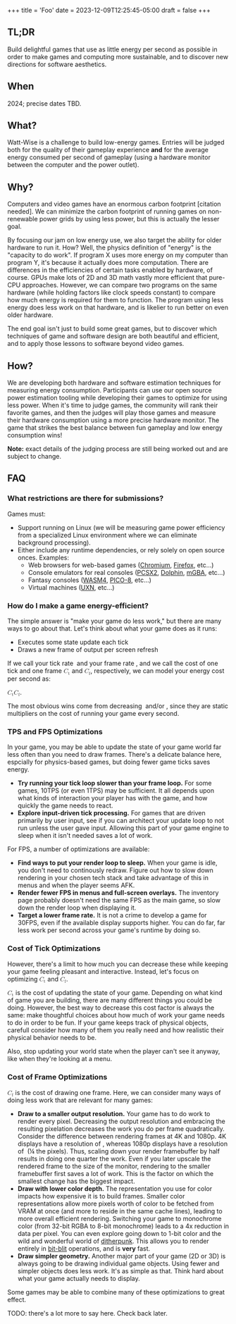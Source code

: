 +++
title = 'Foo'
date = 2023-12-09T12:25:45-05:00
draft = false
+++

## TL;DR

Build delightful games that use as little energy per second as possible in order to make games and computing more sustainable, and to discover new directions for software aesthetics.

## When

2024; precise dates TBD.

## What?

Watt-Wise is a challenge to build low-energy games. Entries will be judged both for the quality of their gameplay experience **and** for the average energy consumed per second of gameplay (using a hardware monitor between the computer and the power outlet).

## Why?

Computers and video games have an enormous carbon footprint [citation needed]. We can minimize the carbon footprint of running games on non-renewable power grids by using less power, but this is actually the lesser goal.

By focusing our jam on low energy use, we also target the ability for older hardware to run it. How? Well, the physics definition of "energy" is the "capacity to do work". If program X uses more energy on my computer than program Y, it's because it actually does more computation. There are differences in the efficiencies of certain tasks enabled by hardware, of course. GPUs make lots of 2D and 3D math vastly more efficient that pure-CPU approaches. However, we can compare two programs on the same hardware (while holding factors like clock speeds constant) to compare how much energy is required for them to function. The program using less energy does less work on that hardware, and is likelier to run better on even older hardware.

The end goal isn't just to build some great games, but to discover which techniques of game and software design are both beautiful and efficient, and to apply those lessons to software beyond video games.

## How?

We are developing both hardware and software estimation techniques for measuring energy consumption. Participants can use our open source power estimation tooling while developing their games to optimize for using less power.
When it's time to judge games, the community will rank their favorite games, and then the judges will play those games and measure their hardware consumption using a more precise hardware monitor. The game that strikes the best balance between fun gameplay and low energy consumption wins!

__Note:__ exact details of the judging process are still being worked out and are subject to change.

## FAQ

### What restrictions are there for submissions?

Games must:

- Support running on Linux (we will be measuring game power efficiency from a specialized Linux environment where we can eliminate background processing).
- Either include any runtime dependencies, or rely solely on open source onces. Examples:
    - Web browsers for web-based games ([Chromium](https://www.chromium.org/Home/), [Firefox](https://www.mozilla.org/en-US/firefox/new/), etc...)
    - Console emulators for real consoles ([PCSX2](https://pcsx2.net/), [Dolphin](https://dolphin-emu.org/), [mGBA](https://mgba.io/), etc...)
    - Fantasy consoles ([WASM4](https://wasm4.org/), [PICO-8](https://www.lexaloffle.com/pico-8.php), etc...)
    - Virtual machines ([UXN](https://100r.co/site/uxn.html), etc...)

### How do I make a game energy-efficient?

The simple answer is "make your game do less work," but there are many ways to go about that. Let's think about what your game does as it runs:

- Executes some state update each tick
- Draws a new frame of output per screen refresh

If we call your tick rate
<math>tps</math>
and your frame rate
<math>fps</math>,
and we call the cost of one tick and one frame
<math><msub><mi>C</mi><mn>t</mn></msub></math>
and
<math><msub><mi>C</mi><mn>f</mn></msub></math>,
respectively, we can model your energy cost per second as:

<math>tps&times;<msub><mi>C</mi><mn>t</mn></msub>&plus;fps&times;<msub><mi>C</mi><mn>f</mn></msub></math>.

The most obvious wins come from decreasing
<math>tps</math>
and/or
<math>fps</math>,
since they are static multipliers on the cost of running your game every second.

### TPS and FPS Optimizations

In your game, you may be able to update the state of your game world far less often than you need to draw frames. There's a delicate balance here, espcially for physics-based games, but doing fewer game ticks saves energy.

- **Try running your tick loop slower than your frame loop.** For some games, 10TPS (or even 1TPS) may be sufficient. It all depends upon what kinds of interaction your player has with the game, and how quickly the game needs to react.
- **Explore input-driven tick processing.** For games that are driven primarily by user input, see if you can architect your update loop to not run unless the user gave input. Allowing this part of your game engine to sleep when it isn't needed saves a lot of work.

For FPS, a number of optimizations are available:

- **Find ways to put your render loop to sleep.** When your game is idle, you don't need to continously redraw. Figure out how to slow down rendering in your chosen tech stack and take advantage of this in menus and when the player seems AFK.
- **Render fewer FPS in menus and full-screen overlays.** The inventory page probably doesn't need the same FPS as the main game, so slow down the render loop when displaying it.
- **Target a lower frame rate.** It is not a crime to develop a game for 30FPS, even if the available display supports higher. You can do far, far less work per second across your game's runtime by doing so.

### Cost of Tick Optimizations

However, there's a limit to how much you can decrease these while keeping your game feeling pleasant and interactive. Instead, let's focus on optimizing
<math><msub><mi>C</mi><mn>t</mn></msub></math>
and
<math><msub><mi>C</mi><mn>f</mn></msub></math>.

<math><msub><mi>C</mi><mn>t</mn></msub></math> is the cost of updating the state of your game. Depending on what kind of game you are building, there are many different things you could be doing. However, the best way to decrease this cost factor is always the same: make thoughtful choices about how much of work your game needs to do in order to be fun. If your game keeps track of physical objects, carefull consider how many of them you really need and how realistic their physical behavior needs to be.

Also, stop updating your world state when the player can't see it anyway, like when they're looking at a menu.

### Cost of Frame Optimizations

<math><msub><mi>C</mi><mn>f</mn></msub></math> is the cost of drawing one frame. Here, we can consider many ways of doing less work that are relevant for many games:

- **Draw to a smaller output resolution.** Your game has to do work to render every pixel. Decreasing the output resolution and embracing the resulting pixelation decreases the work you do per frame quadratically. Consider the difference between rendering frames at 4K and 1080p. 4K displays have a resolution of
<math>3,840&times;2,160&equals;8,294,400px</math>,
whereas 1080p displays have a resolution of
<math>1,920&times;1,080&equals;2,073,600px</math>
(&frac14; the pixels). Thus, scaling down your render framebuffer by half results in doing one quarter the work. Even if you later upscale the rendered frame to the size of the monitor, rendering to the smaller framebuffer first saves a lot of work. This is the factor on which the smallest change has the biggest impact.
- **Draw with lower color depth.** The representation you use for color impacts how expensive it is to build frames. Smaller color representations allow more pixels worth of color to be fetched from VRAM at once (and more to reside in the same cache lines), leading to more overall efficient rendering. Switching your game to monochrome color (from 32-bit RGBA to 8-bit monochrome) leads to a 4x reduction in data per pixel. You can even explore going down to 1-bit color and the wild and wonderful world of [ditherpunk](https://surma.dev/things/ditherpunk/). This allows you to render entirely in [bit-blit](https://en.wikipedia.org/wiki/Bit_blit) operations, and is **very** fast.
- **Draw simpler geometry.** Another major part of your game (2D or 3D) is always going to be drawing individual game objects. Using fewer and simpler objects does less work. It's as simple as that. Think hard about what your game actually needs to display.

Some games may be able to combine many of these optimizations to great effect.

TODO: there's a lot more to say here. Check back later.
